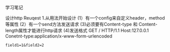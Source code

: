 学习笔记

设计http Reuqest
1.从用法开始设计
    (1）有一个config来自定义header，method等属性
    (2）有一个send方法发送请求
    (3)必须要有Content-type 和 Content-length属性才能进行http请求
    (4)发送格式 
    GET / HTTP/1.1
    Host:127.0.0.1
    Conetnt-type:application/x-www-form-urlencoded

    field1=1&field2=2